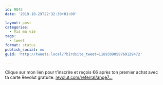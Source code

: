 ```yaml
---
id: 9843
date: '2019-10-29T22:32:30+01:00'

layout: post
categories:
  - Vis ma vie
tags:
  - tweet
format: status
publish_social: no
guid: 'http://tweets.local/?birdsite_tweet=1189309058769129472'

---
```


Clique sur mon lien pour t’inscrire et reçois €6 après ton premier achat avec ta carte Revolut gratuite. [revolut.com/referral/ange7…](https://revolut.com/referral/ange76f9!a13221)